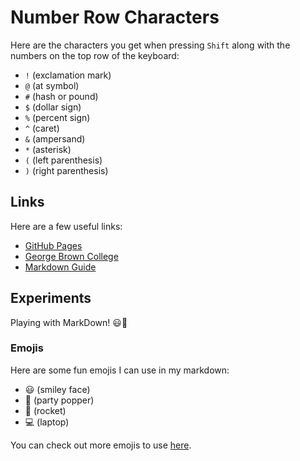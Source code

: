 # Number Row Characters

Here are the characters you get when pressing `Shift` along with the numbers on the top row of the keyboard:

- `!` (exclamation mark)
- `@` (at symbol)
- `#` (hash or pound)
- `$` (dollar sign)
- `%` (percent sign)
- `^` (caret)
- `&` (ampersand)
- `*` (asterisk)
- `(` (left parenthesis)
- `)` (right parenthesis)

## Links

Here are a few useful links:

- [GitHub Pages](https://pages.github.com/)
- [George Brown College](https://learn.georgebrown.ca/d2l/home)
- [Markdown Guide](https://www.markdownguide.org/)

## Experiments

Playing with MarkDown! 😃🎉

### Emojis

Here are some fun emojis I can use in my markdown:

- 😃 (smiley face)
- 🎉 (party popper)
- 🚀 (rocket)
- 💻 (laptop)

You can check out more emojis to use [here](https://gist.github.com/rxaviers/7360908).
